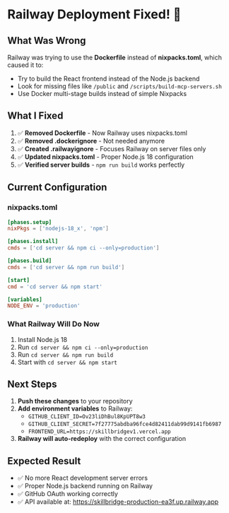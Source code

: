 # Railway Deployment Fixed! 🚀

## What Was Wrong
Railway was trying to use the **Dockerfile** instead of **nixpacks.toml**, which caused it to:
- Try to build the React frontend instead of the Node.js backend
- Look for missing files like `/public` and `/scripts/build-mcp-servers.sh`
- Use Docker multi-stage builds instead of simple Nixpacks

## What I Fixed
1. ✅ **Removed Dockerfile** - Now Railway uses nixpacks.toml
2. ✅ **Removed .dockerignore** - Not needed anymore
3. ✅ **Created .railwayignore** - Focuses Railway on server files only
4. ✅ **Updated nixpacks.toml** - Proper Node.js 18 configuration
5. ✅ **Verified server builds** - `npm run build` works perfectly

## Current Configuration

### nixpacks.toml
```toml
[phases.setup]
nixPkgs = ['nodejs-18_x', 'npm']

[phases.install]
cmds = ['cd server && npm ci --only=production']

[phases.build]
cmds = ['cd server && npm run build']

[start]
cmd = 'cd server && npm start'

[variables]
NODE_ENV = 'production'
```

### What Railway Will Do Now
1. Install Node.js 18
2. Run `cd server && npm ci --only=production`
3. Run `cd server && npm run build` 
4. Start with `cd server && npm start`

## Next Steps
1. **Push these changes** to your repository
2. **Add environment variables** to Railway:
   - `GITHUB_CLIENT_ID=Ov23liDhBul8KpUPT8w3`
   - `GITHUB_CLIENT_SECRET=7f27775abdba96fce4d82411dab99d9141fb6987`
   - `FRONTEND_URL=https://skillbridgev1.vercel.app`
3. **Railway will auto-redeploy** with the correct configuration

## Expected Result
- ✅ No more React development server errors
- ✅ Proper Node.js backend running on Railway
- ✅ GitHub OAuth working correctly
- ✅ API available at: https://skillbridge-production-ea3f.up.railway.app